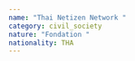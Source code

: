 ```yaml
---
name: "Thai Netizen Network "
category: civil_society
nature: "Fondation "
nationality: THA
---
```

    